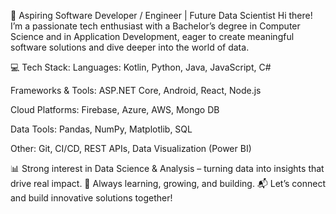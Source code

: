🚀 Aspiring Software Developer / Engineer | Future Data Scientist
Hi there! I’m a passionate tech enthusiast with a Bachelor’s degree in Computer Science and in Application Development, eager to create meaningful software solutions and dive deeper into the world of data.

💻 Tech Stack:
Languages: Kotlin, Python, Java, JavaScript, C#

Frameworks & Tools: ASP.NET Core, Android, React, Node.js

Cloud Platforms: Firebase, Azure, AWS, Mongo DB 

Data Tools: Pandas, NumPy, Matplotlib, SQL

Other: Git, CI/CD, REST APIs, Data Visualization (Power BI)

📊 Strong interest in Data Science & Analysis – turning data into insights that drive real impact.
🌱 Always learning, growing, and building.
📬 Let’s connect and build innovative solutions together!

